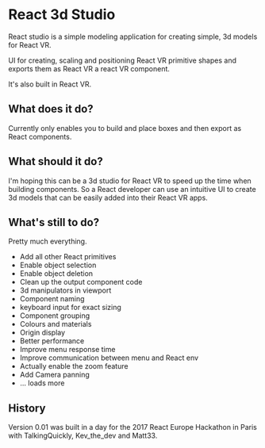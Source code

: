 # React 3d Studio

React studio is a simple modeling application for creating simple, 3d models for
React VR.

UI for creating, scaling and positioning React VR primitive shapes and exports them
as React VR a react VR component.

It's also built in React VR.

## What does it do?

Currently only enables you to build and place boxes and then export as React components.

## What should it do?

I'm hoping this can be a 3d studio for React VR to speed up the time when building
components. So a React developer can use an intuitive UI to create 3d models
that can be easily added into their React VR apps.

## What's still to do?

Pretty much everything.

* Add all other React primitives
* Enable object selection
* Enable object deletion
* Clean up the output component code
* 3d manipulators in viewport
* Component naming
* keyboard input for exact sizing
* Component grouping
* Colours and materials
* Origin display
* Better performance
* Improve menu response time
* Improve communication between menu and React env
* Actually enable the zoom feature
* Add Camera panning
* ... loads more

## History

Version 0.01 was built in a day for the 2017 React Europe Hackathon in Paris with
TalkingQuickly, Kev_the_dev and Matt33.
